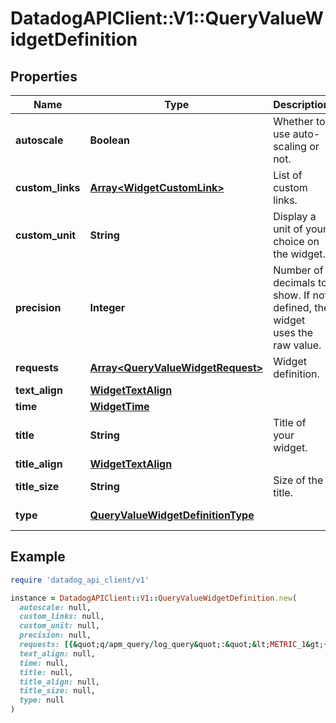 # DatadogAPIClient::V1::QueryValueWidgetDefinition

## Properties

| Name             | Type                                                                    | Description                                                                | Notes                              |
| ---------------- | ----------------------------------------------------------------------- | -------------------------------------------------------------------------- | ---------------------------------- |
| **autoscale**    | **Boolean**                                                             | Whether to use auto-scaling or not.                                        | [optional]                         |
| **custom_links** | [**Array&lt;WidgetCustomLink&gt;**](WidgetCustomLink.md)                | List of custom links.                                                      | [optional]                         |
| **custom_unit**  | **String**                                                              | Display a unit of your choice on the widget.                               | [optional]                         |
| **precision**    | **Integer**                                                             | Number of decimals to show. If not defined, the widget uses the raw value. | [optional]                         |
| **requests**     | [**Array&lt;QueryValueWidgetRequest&gt;**](QueryValueWidgetRequest.md)  | Widget definition.                                                         |                                    |
| **text_align**   | [**WidgetTextAlign**](WidgetTextAlign.md)                               |                                                                            | [optional]                         |
| **time**         | [**WidgetTime**](WidgetTime.md)                                         |                                                                            | [optional]                         |
| **title**        | **String**                                                              | Title of your widget.                                                      | [optional]                         |
| **title_align**  | [**WidgetTextAlign**](WidgetTextAlign.md)                               |                                                                            | [optional]                         |
| **title_size**   | **String**                                                              | Size of the title.                                                         | [optional]                         |
| **type**         | [**QueryValueWidgetDefinitionType**](QueryValueWidgetDefinitionType.md) |                                                                            | [default to &#39;query_value&#39;] |

## Example

```ruby
require 'datadog_api_client/v1'

instance = DatadogAPIClient::V1::QueryValueWidgetDefinition.new(
  autoscale: null,
  custom_links: null,
  custom_unit: null,
  precision: null,
  requests: [{&quot;q/apm_query/log_query&quot;:&quot;&lt;METRIC_1&gt;{&lt;SCOPE_1&gt;}&quot;}],
  text_align: null,
  time: null,
  title: null,
  title_align: null,
  title_size: null,
  type: null
)
```
